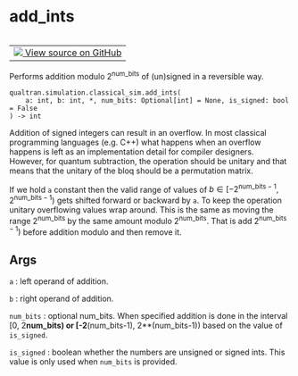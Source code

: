 # add_ints


<table class="tfo-notebook-buttons tfo-api nocontent" align="left">
<td>
  <a target="_blank" href="https://github.com/quantumlib/Qualtran/blob/main/qualtran/simulation/classical_sim.py#L242-L269">
    <img src="https://www.tensorflow.org/images/GitHub-Mark-32px.png" />
    View source on GitHub
  </a>
</td>
</table>



Performs addition modulo $2^\mathrm{num\_bits}$ of (un)signed in a reversible way.


<pre class="devsite-click-to-copy prettyprint lang-py tfo-signature-link">
<code>qualtran.simulation.classical_sim.add_ints(
    a: int, b: int, *, num_bits: Optional[int] = None, is_signed: bool = False
) -> int
</code></pre>



<!-- Placeholder for "Used in" -->

Addition of signed integers can result in an overflow. In most classical programming languages (e.g. C++)
what happens when an overflow happens is left as an implementation detail for compiler designers. However,
for quantum subtraction, the operation should be unitary and that means that the unitary of the bloq should
be a permutation matrix.

If we hold `a` constant then the valid range of values of $b \in [-2^{\mathrm{num\_bits}-1}, 2^{\mathrm{num\_bits}-1})$
gets shifted forward or backward by `a`. To keep the operation unitary overflowing values wrap around. This is the same
as moving the range $2^\mathrm{num\_bits}$ by the same amount modulo $2^\mathrm{num\_bits}$. That is add
$2^{\mathrm{num\_bits}-1})$ before addition modulo and then remove it.

<h2 class="add-link">Args</h2>

`a`<a id="a"></a>
: left operand of addition.

`b`<a id="b"></a>
: right operand of addition.

`num_bits`<a id="num_bits"></a>
: optional num_bits. When specified addition is done in the interval [0, 2**num_bits) or
  [-2**(num_bits-1), 2**(num_bits-1)) based on the value of `is_signed`.

`is_signed`<a id="is_signed"></a>
: boolean whether the numbers are unsigned or signed ints. This value is only used when
  `num_bits` is provided.


